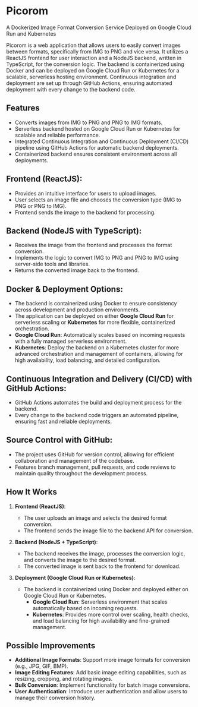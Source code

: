 # Picorom

A Dockerized Image Format Conversion Service Deployed on Google Cloud Run and Kubernetes

Picorom is a web application that allows users to easily convert images between formats, specifically from IMG to PNG and vice versa. It utilizes a ReactJS frontend for user interaction and a NodeJS backend, written in TypeScript, for the conversion logic. The backend is containerized using Docker and can be deployed on Google Cloud Run or Kubernetes for a scalable, serverless hosting environment. Continuous integration and deployment are set up through GitHub Actions, ensuring automated deployment with every change to the backend code.

## Features

- Converts images from IMG to PNG and PNG to IMG formats.
- Serverless backend hosted on Google Cloud Run or Kubernetes for scalable and reliable performance.
- Integrated Continuous Integration and Continuous Deployment (CI/CD) pipeline using GitHub Actions for automatic backend deployments.
- Containerized backend ensures consistent environment across all deployments.

## Frontend (ReactJS):

- Provides an intuitive interface for users to upload images.
- User selects an image file and chooses the conversion type (IMG to PNG or PNG to IMG).
- Frontend sends the image to the backend for processing.

## Backend (NodeJS with TypeScript):

- Receives the image from the frontend and processes the format conversion.
- Implements the logic to convert IMG to PNG and PNG to IMG using server-side tools and libraries.
- Returns the converted image back to the frontend.

## Docker & Deployment Options:

- The backend is containerized using Docker to ensure consistency across development and production environments.
- The application can be deployed on either **Google Cloud Run** for serverless scaling or **Kubernetes** for more flexible, containerized orchestration.
- **Google Cloud Run**: Automatically scales based on incoming requests with a fully managed serverless environment.
- **Kubernetes**: Deploy the backend on a Kubernetes cluster for more advanced orchestration and management of containers, allowing for high availability, load balancing, and detailed configuration.

## Continuous Integration and Delivery (CI/CD) with GitHub Actions:

- GitHub Actions automates the build and deployment process for the backend.
- Every change to the backend code triggers an automated pipeline, ensuring fast and reliable deployments.

## Source Control with GitHub:

- The project uses GitHub for version control, allowing for efficient collaboration and management of the codebase.
- Features branch management, pull requests, and code reviews to maintain quality throughout the development process.

## How It Works

1. **Frontend (ReactJS)**:
   - The user uploads an image and selects the desired format conversion.
   - The frontend sends the image file to the backend API for conversion.

2. **Backend (NodeJS + TypeScript)**:
   - The backend receives the image, processes the conversion logic, and converts the image to the desired format.
   - The converted image is sent back to the frontend for download.

3. **Deployment (Google Cloud Run or Kubernetes)**:
   - The backend is containerized using Docker and deployed either on Google Cloud Run or Kubernetes.
     - **Google Cloud Run**: Serverless environment that scales automatically based on incoming requests.
     - **Kubernetes**: Provides more control over scaling, health checks, and load balancing for high availability and fine-grained management.

## Possible Improvements

- **Additional Image Formats**: Support more image formats for conversion (e.g., JPG, GIF, BMP).
- **Image Editing Features**: Add basic image editing capabilities, such as resizing, cropping, and rotating images.
- **Bulk Conversion**: Implement functionality for batch image conversions.
- **User Authentication**: Introduce user authentication and allow users to manage their conversion history.
